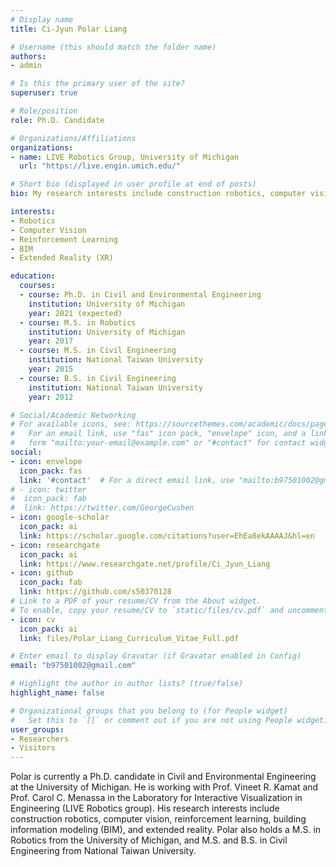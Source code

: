 ```yaml
---
# Display name
title: Ci-Jyun Polar Liang

# Username (this should match the folder name)
authors:
- admin

# Is this the primary user of the site?
superuser: true

# Role/position
role: Ph.D. Candidate

# Organizations/Affiliations
organizations:
- name: LIVE Robotics Group, University of Michigan
  url: "https://live.engin.umich.edu/"

# Short bio (displayed in user profile at end of posts)
bio: My research interests include construction robotics, computer vision, reinforcement learning, BIM, and extended reality.

interests:
- Robotics
- Computer Vision
- Reinforcement Learning
- BIM
- Extended Reality (XR)

education:
  courses:
  - course: Ph.D. in Civil and Environmental Engineering
    institution: University of Michigan
    year: 2021 (expected)
  - course: M.S. in Robotics
    institution: University of Michigan
    year: 2017
  - course: M.S. in Civil Engineering
    institution: National Taiwan University
    year: 2015
  - course: B.S. in Civil Engineering
    institution: National Taiwan University
    year: 2012

# Social/Academic Networking
# For available icons, see: https://sourcethemes.com/academic/docs/page-builder/#icons
#   For an email link, use "fas" icon pack, "envelope" icon, and a link in the
#   form "mailto:your-email@example.com" or "#contact" for contact widget.
social:
- icon: envelope
  icon_pack: fas
  link: '#contact'  # For a direct email link, use "mailto:b97501002@gmail.com".
# - icon: twitter
#  icon_pack: fab
#  link: https://twitter.com/GeorgeCushen
- icon: google-scholar
  icon_pack: ai
  link: https://scholar.google.com/citations?user=EhEa8ekAAAAJ&hl=en
- icon: researchgate
  icon_pack: ai
  link: https://www.researchgate.net/profile/Ci_Jyun_Liang
- icon: github
  icon_pack: fab
  link: https://github.com/s50370128
# Link to a PDF of your resume/CV from the About widget.
# To enable, copy your resume/CV to `static/files/cv.pdf` and uncomment the lines below.
- icon: cv
  icon_pack: ai
  link: files/Polar_Liang_Curriculum_Vitae_Full.pdf

# Enter email to display Gravatar (if Gravatar enabled in Config)
email: "b97501002@gmail.com"

# Highlight the author in author lists? (true/false)
highlight_name: false

# Organizational groups that you belong to (for People widget)
#   Set this to `[]` or comment out if you are not using People widget.
user_groups:
- Researchers
- Visitors
---
```


Polar is currently a Ph.D. candidate in Civil and Environmental Engineering at the University of Michigan. He is working with Prof. Vineet R. Kamat and Prof. Carol C. Menassa in the Laboratory for Interactive Visualization in Engineering (LIVE Robotics group). His research interests include construction robotics, computer vision, reinforcement learning, building information modeling (BIM), and extended reality. Polar also holds a M.S. in Robotics from the University of Michigan, and M.S. and B.S. in Civil Engineering from National Taiwan University.
